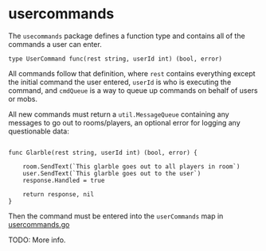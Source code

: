 # usercommands

The `usecommands` package defines a function type and contains all of the commands a user can enter.

```
type UserCommand func(rest string, userId int) (bool, error)
```

All commands follow that definition, where `rest` contains everything except the initial command the user entered, `userId` is who is executing the command, and `cmdQueue` is a way to queue up commands on behalf of users or mobs.

All new commands must return a `util.MessageQueue` containing any messages to go out to rooms/players, an optional error for logging any questionable data:

```

func Glarble(rest string, userId int) (bool, error) {
    
    room.SendText(`This glarble goes out to all players in room`)
    user.SendText(`This glarble goes out to the user`)
    response.Handled = true

    return response, nil
}
```

Then the command must be entered into the `userCommands` map in [usercommands.go](/scripting/usercommands.go)


TODO: More info.

